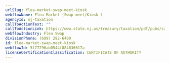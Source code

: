 ```yaml
---
urlSlug: flea-market-swap-meet-kiosk
webflowName: Flea Market (Swap meet/Kiosk )
agencyId: nj-taxation
callToActionText: ""
callToActionLink: https://www.state.nj.us/treasury/taxation/pdf/pubs/sales/anj15.pdf
webflowIndustry: Flea Swap
divisionPhone: (609) 292-6400
id: flea-market-swap-meet-kiosk
webflowId: 5f77296ab0544f884636617a
licenseCertificationClassification: CERTIFICATE OF AUTHORITY
---
```

